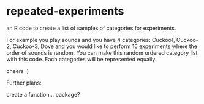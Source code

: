 # repeated-experiments

an R code to create a list of samples of categories for experiments.

For example you play sounds and you have 4 categories: Cuckoo1, Cuckoo-2, Cuckoo-3, Dove
and you would like to perform 16 experiments where the order of sounds is random.
You can make this random ordered category list with this code. 
Each categories will be represented equally.

cheers :)



Further plans:

  create a function... package?
